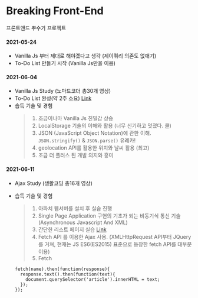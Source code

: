 # Breaking Front-End

프론트앤드 뿌수기 프로젝트

#### 2021-05-24

- Vanilla Js 부터 제대로 해야겠다고 생각 (제이쿼리 의존도 없애기)
- To-Do List 만들기 시작 (Vanilla Js만을 이용)

#### 2021-06-04

- Vanilla Js Study (노마드코더 총30개 영상)
- To-Do List 완성(약 2주 소요) [Link](https://anttto.github.io/Breaking-Front-End/project-VanillaJS/index.html)
- 습득 기술 및 경험
  > 1.  조금이나마 Vanilla Js 친밀감 상승
  > 2.  LocalStorage 기술의 이해와 활용 (너무 신기하고 멋졌다. 쿨)
  > 3.  JSON (JavaScript Object Notation)에 관한 이해. `JSON.stringify()` & `JSON.parse()` 유레카!
  > 4.  geolocation API를 활용한 위치와 날씨 활용 (최고)
  > 5.  조금 더 플러스 된 개발 의지와 흥미

#### 2021-06-11

- Ajax Study (생활코딩 총16개 영상)
- 습득 기술 및 경험

  > 1. 아파치 웹서버를 설치 후 실습 진행
  > 2. Single Page Application 구현의 기초가 되는 비동기식 통신 기술 (Asynchronous Javascript And XML)
  > 3. 간단한 리스트 페이지 실습 [Link](https://anttto.github.io/Breaking-Front-End/project-VanillaJS/index.html)
  > 4. Fetch API 를 이용한 Ajax 사용. (XMLHttpRequest API부터 JQuery를 거쳐, 현재는 JS ES6(ES2015) 표준으로 등장한 fetch API를 대부분 이용)
  > 5. Fetch
    ```
    fetch(name).then(function(response){
      response.text().then(function(text){
        document.querySelector('article').innerHTML = text;
      });
    });
    ```
